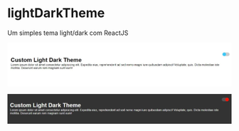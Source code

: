 # lightDarkTheme
Um simples tema light/dark com ReactJS

![](/assets/light-theme.jpg)

![](/assets/dark-theme.jpg)
